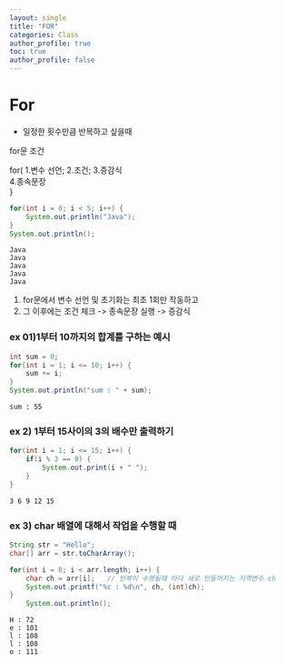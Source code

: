 ```yaml
---
layout: single
title: "FOR"
categories: Class
author_profile: true
toc: true
author_profile: false
---
```


# For

- 일정한 횟수만큼 반복하고 싶을때

for문 조건

for( 1.변수 선언; 2.조건; 3.증감식 <br>
	4.종속문장<br>
		}


```Java
for(int i = 0; i < 5; i++) {
	System.out.println("Java");
}
System.out.println();
```

    Java
    Java
    Java
    Java
    Java
    
    

1. for문에서 변수 선언 및 초기화는 최초 1회만 작동하고
2. 그 이후에는 조건 체크 -> 종속문장 실행 -> 증감식

### ex 01)1부터 10까지의 합계를 구하는 예시


```Java
int sum = 0;
for(int i = 1; i <= 10; i++) {
	sum += i;
}
System.out.println("sum : " + sum);
```

    sum : 55
    

### ex 2) 1부터 15사이의 3의 배수만 출력하기 


```Java
for(int i = 1; i <= 15; i++) {
	if(i % 3 == 0) {
		System.out.print(i + " ");
	}
}
```

    3 6 9 12 15 

### ex 3) char 배열에 대해서 작업을 수행할 때


```Java
String str = "Hello";
char[] arr = str.toCharArray();

for(int i = 0; i < arr.length; i++) {
	char ch = arr[i];	// 반복이 수행될때 마다 새로 만들어지는 지역변수 ch
	System.out.printf("%c : %d\n", ch, (int)ch);
}
    System.out.println();
```

    H : 72
    e : 101
    l : 108
    l : 108
    o : 111
    
    
